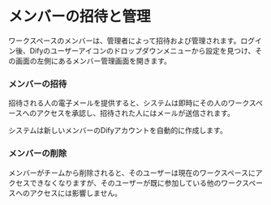 # メンバーの招待と管理

ワークスペースのメンバーは、管理者によって招待および管理されます。ログイン後、Difyのユーザーアイコンのドロップダウンメニューから設定を見つけ、その画面の左側にあるメンバー管理画面を開きます。

### メンバーの招待

招待される人の電子メールを提供すると、システムは即時にその人のワークスペースへのアクセスを承認し、招待された人にはメールが送信されます。

システムは新しいメンバーのDifyアカウントを自動的に作成します。

### メンバーの削除

メンバーがチームから削除されると、そのユーザーは現在のワークスペースにアクセスできなくなりますが、そのユーザーが既に参加している他のワークスペースへのアクセスには影響しません。